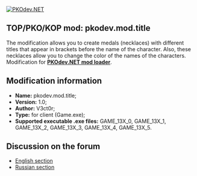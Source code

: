 [![PKOdev.NET](https://a.radikal.ru/a07/2202/b6/64077957c2ec.png "PKOdev.NET")](http://pkodev.net "PKOdev.NET")
## TOP/PKO/KOP mod: pkodev.mod.title
The modification allows you to create medals (necklaces) with different titles that appear in brackets before the name of the character. Also, these necklaces allow you to change the color of the names of the characters. Modification for **[PKOdev.NET mod loader](https://pkodev.net/topic/5757-mod-loading-system-for-server-and-client-pkodevnet-mod-loader/)**.

## Modification information

- **Name:** pkodev.mod.title;
- **Version:** 1.0;
- **Author:** V3ct0r;
- **Type:** for client (Game.exe);
- **Supported executable .exe files:** GAME_13X_0, GAME_13X_1, GAME_13X_2, GAME_13X_3, GAME_13X_4, GAME_13X_5.

## Discussion on the forum

- [English section](https://pkodev.net/topic/5831-medals-necklaces-with-titles/)
- [Russian section](https://pkodev.net/topic/5830-%D0%BC%D0%B5%D0%B4%D0%B0%D0%BB%D0%B8-%D0%BE%D0%B6%D0%B5%D1%80%D0%B5%D0%BB%D1%8C%D1%8F-%D1%81%D0%BE-%D0%B7%D0%B2%D0%B0%D0%BD%D0%B8%D1%8F%D0%BC%D0%B8/)
